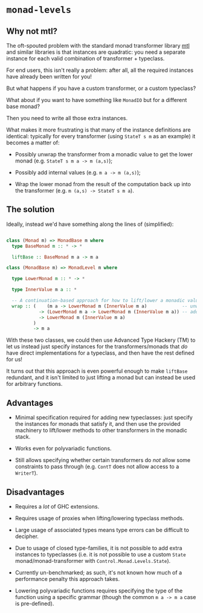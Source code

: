 `monad-levels`
==============

Why not mtl?
------------

The oft-spouted problem with the standard monad transformer library
[mtl] and similar libraries is that instances are quadratic: you need
a separate instance for each valid combination of transformer +
typeclass.

[mtl]: http://hackage.haskell.org/package/mtl

For end users, this isn't really a problem: after all, all the
required instances have already been written for you!

But what happens if you have a custom transformer, or a custom
typeclass?

What about if you want to have something like `MonadIO` but for a
different base monad?

Then you need to write all those extra instances.

What makes it more frustrating is that many of the instance
definitions are identical: typically for every transformer (using
`StateT s m` as an example) it becomes a matter of:

* Possibly unwrap the transformer from a monadic value to get the
  lower monad (e.g. `StateT s m a -> m (a,s)`);

* Possibly add internal values (e.g. `m a -> m (a,s)`);

* Wrap the lower monad from the result of the computation back up into
  the transformer (e.g. `m (a,s) -> StateT s m a`).

The solution
------------

Ideally, instead we'd have something along the lines of (simplified):

```haskell

class (Monad m) => MonadBase m where
  type BaseMonad m :: * -> *

  liftBase :: BaseMonad m a -> m a

class (MonadBase m) => MonadLevel m where

  type LowerMonad m :: * -> *

  type InnerValue m a :: *

  -- A continuation-based approach for how to lift/lower a monadic value.
  wrap :: (    (m a -> LowerMonad m (InnerValue m a)             -- unwrap
            -> (LowerMonad m a -> LowerMonad m (InnerValue m a)) -- addInternal
            -> LowerMonad m (InnerValue m a)
          )
          -> m a
```

With these two classes, we could then use Advanced Type Hackery (TM)
to let us instead just specify instances for the transformers/monads
that *do* have direct implementations for a typeclass, and then have
the rest defined for us!

It turns out that this approach is even powerful enough to make
`liftBase` redundant, and it isn't limited to just lifting a monad but
can instead be used for arbitrary functions.

Advantages
----------

* Minimal specification required for adding new typeclasses: just
  specify the instances for monads that satisfy it, and then use the
  provided machinery to lift/lower methods to other transformers in
  the monadic stack.

* Works even for polyvariadic functions.

* Still allows specifying whether certain transformers do _not_ allow
  some constraints to pass through (e.g. `ContT` does not allow access
  to a `WriterT`).

Disadvantages
-------------

* Requires a _lot_ of GHC extensions.

* Requires usage of proxies when lifting/lowering typeclass methods.

* Large usage of associated types means type errors can be difficult
  to decipher.

* Due to usage of closed type-families, it is not possible to add
  extra instances to typeclasses (i.e. it is not possible to use a
  custom `State` monad/monad-transformer with
  `Control.Monad.Levels.State`).

* Currently un-benchmarked; as such, it's not known how much of a
  performance penalty this approach takes.

* Lowering polyvariadic functions requires specifying the type of the
  function using a specific grammar (though the common `m a -> m a`
  case is pre-defined).
